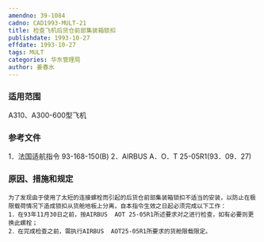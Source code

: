 ```yaml
---
amendno: 39-1084
cadno: CAD1993-MULT-21
title: 检查飞机后货仓前部集装箱锁扣
publishdate: 1993-10-27
effdate: 1993-10-27
tags: MULT
categories: 华东管理局
author: 姜春水
---
```


### 适用范围 
A310、A300-600型飞机

<!--more-->
### 参考文件
1．法国适航指令 93-168-150(B) 
2．AIRBUS A．O．T 25-05R1(93．09．27) 

### 原因、措施和规定 
    为了发现由于使用了太短的连接螺栓而引起的后货仓前部集装箱锁扣不适当的安装，以防止在极限载荷情况下造成锁扣从货舱地板上分离，自本指令生效之日起必须完成以下工作： 
    1．在93年11月30日之前，按AIRBUS  AOT 25-05R1所述要求对之进行检查，如有必要则更换此螺栓； 
    2．在完成检查之前，需执行AIRBUS  AOT25-05R1所要求的货舱限载限定。

